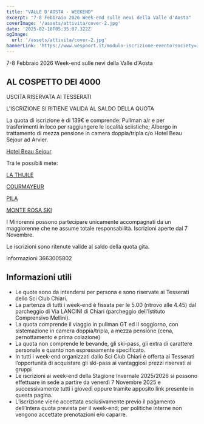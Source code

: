 ```yaml
---
title: "VALLE D'AOSTA - WEEKEND"
excerpt: "7-8 Febbraio 2026 Week-end sulle nevi della Valle d'Aosta"
coverImage: '/assets/attivita/cover-2.jpg'
date: '2025-02-10T05:35:07.322Z'
ogImage:
  url: '/assets/attivita/cover-2.jpg'
bannerLink: 'https://www.wespoort.it/modulo-iscrizione-evento?society=32ad6a1a-5c52-4665-bf58-5623afdcfb98&event=dd546ac2-1127-42dd-8b8e-1f8e5069aecb'
---
```


7-8 Febbraio 2026 Week-end sulle nevi della Valle d'Aosta

## AL COSPETTO DEI 4000

USCITA RISERVATA AI TESSERATI

L'ISCRIZIONE SI RITIENE VALIDA AL SALDO DELLA QUOTA


La quota di iscrizione è di 139€ e comprende:
Pullman a/r e per trasferimenti in loco per raggiungere le località sciistiche;
Albergo in trattamento di mezza pensione in camera doppia/tripla c/o Hotel Beau Sejour ad Arvier.

[Hotel Beau Sejour](https://www.beausejourhotel.com)

Tra le possibili mete:

[LA THUILE](https://www.lathuile.it/it/piste-impianti)

[COURMAYEUR](https://www.courmayeur-montblanc.com/)

[PILA](https://pila.it/)

[MONTE ROSA SKI](https://monterosaski.eu/)

I Minorenni possono partecipare unicamente accompagnati da un maggiorenne che ne assume totale
responsabilità. Iscrizioni aperte dal 7 Novembre.
 
Le iscrizioni sono ritenute valide al saldo della quota gita.

Informazioni 3663005802



## Informazioni utili

- Le quote sono da intendersi per persona e sono riservate ai Tesserati dello Sci Club Chiari.  
- La partenza di tutti i week-end è fissata per le 5.00 (ritrovo alle 4.45) dal parcheggio di Via LANCINI di Chiari (parcheggio dell’Istituto Comprensivo Mellini).  
- La quota comprende il viaggio in pullman GT ed il soggiorno, con sistemazione in camera doppia/tripla, a mezza pensione (cena, pernottamento e prima colazione)  
- La quota non comprende le bevande, gli ski-pass, gli extra di carattere personale e quanto non espressamente specificato.  
- In tutti i week-end organizzati dallo Sci Club Chiari è offerta ai Tesserati l’opportunità di acquistare gli ski-pass ai vantaggiosi prezzi riservati ai gruppi
- Le iscrizioni ai week-end della Stagione Invernale 2025/2026 si possono effettuare in sede a partire da venerdì 7 Novembre 2025 e successivamente tutti i giovedì oppure tramite apposito link presente in questa pagina.  
- L’iscrizione viene accettata esclusivamente previo il pagamento dell’intera quota prevista per il week-end; per politiche interne non vengono accettate prenotazioni e/o caparre.
